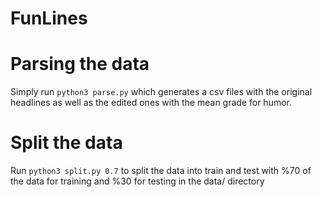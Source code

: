 # FunLines
# Parsing the data
Simply run `python3 parse.py` which generates a csv files with the original headlines as well as the edited ones with the mean grade for humor.
# Split the data
Run `python3 split.py 0.7` to split the data into train and test with %70 of the data for training and %30 for testing in the data/ directory
